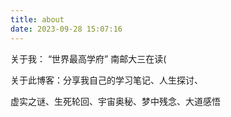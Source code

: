 ```yaml
---
title: about
date: 2023-09-28 15:07:16
---
```

关于我： “世界最高学府” 南邮大三在读(

关于此博客：分享我自己的学习笔记、人生探讨、

虚实之谜、生死轮回、宇宙奥秘、梦中残念、大道感悟


<script src="https://giscus.app/client.js"
        data-repo="yumoyum0/yumoyum0.github.io"
        data-repo-id="R_kgDOKZzJIg"
        data-category="Announcements"
        data-category-id="DIC_kwDOKZzJIs4CZwB8"
        data-mapping="title"
        data-strict="0"
        data-reactions-enabled="1"
        data-emit-metadata="0"
        data-input-position="top"
        data-theme="preferred_color_scheme"
        data-lang="zh-CN"
        data-loading="lazy"
        crossorigin="anonymous"
        async>
</script>